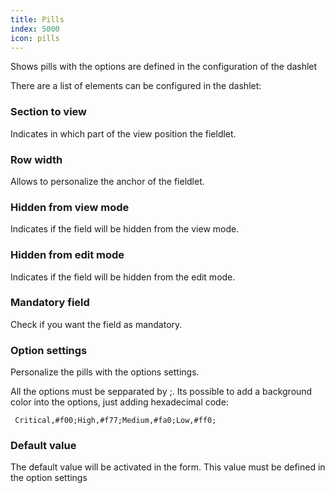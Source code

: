 ```yaml
---
title: Pills
index: 5000
icon: pills
---
```


Shows pills with the options are defined in the configuration of the dashlet

There are a list of elements can be configured in the dashlet:

### Section to view

Indicates in which part of the view position the fieldlet.

### Row width

Allows to personalize the anchor of the fieldlet.

### Hidden from view mode

Indicates if the field will be hidden from the view mode.

### Hidden from edit mode

Indicates if the field will be hidden from the edit mode.

### Mandatory field

Check if you want the field as mandatory.

### Option settings

Personalize the pills with the options settings.

All the options must be sepparated by ;. Its possible to add a background color
 into the options, just adding hexadecimal code:

     Critical,#f00;High,#f77;Medium,#fa0;Low,#ff0;

### Default value

The default value will be activated in the form. This value must be defined in the option settings

